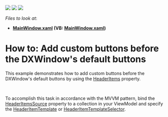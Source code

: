 <!-- default badges list -->
![](https://img.shields.io/endpoint?url=https://codecentral.devexpress.com/api/v1/VersionRange/128641706/21.1.5%2B)
[![](https://img.shields.io/badge/Open_in_DevExpress_Support_Center-FF7200?style=flat-square&logo=DevExpress&logoColor=white)](https://supportcenter.devexpress.com/ticket/details/T417702)
[![](https://img.shields.io/badge/📖_How_to_use_DevExpress_Examples-e9f6fc?style=flat-square)](https://docs.devexpress.com/GeneralInformation/403183)
<!-- default badges end -->
<!-- default file list -->
*Files to look at*:

* **[MainWindow.xaml](./CS/MainWindow.xaml) (VB: [MainWindow.xaml](./VB/MainWindow.xaml))**
<!-- default file list end -->
# How to: Add custom buttons before the DXWindow's default buttons


<p>This example demonstrates how to add custom buttons before the DXWindow's default buttons by using the <a href="https://documentation.devexpress.com/WPF/DevExpressXpfCoreDXWindow_HeaderItemstopic.aspx">HeaderItems</a> property.</p>
<p> </p>
<p>To accomplish this task in accordance with the MVVM pattern, bind the <a href="https://documentation.devexpress.com/WPF/DevExpressXpfCoreDXWindow_HeaderItemsSourcetopic.aspx">HeaderItemsSource</a> property to a collection in your ViewModel and specify the <a href="https://documentation.devexpress.com/WPF/DevExpressXpfCoreDXWindow_HeaderItemTemplatetopic.aspx">HeaderItemTemplate</a> or <a href="https://documentation.devexpress.com/WPF/DevExpressXpfCoreDXWindow_HeaderItemTemplateSelectortopic.aspx">HeaderItemTemplateSelector</a>.</p>

<br/>


